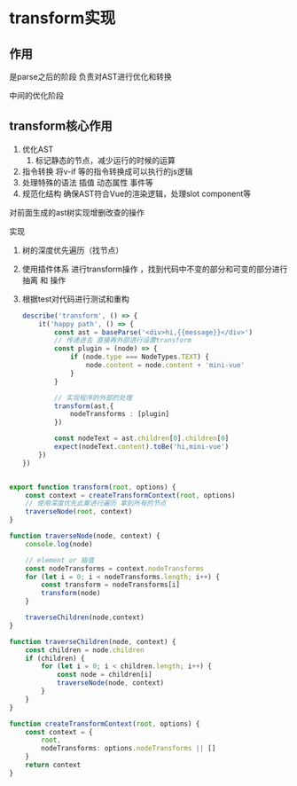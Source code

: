 # transform实现

## 作用

是parse之后的阶段 负责对AST进行优化和转换

中间的优化阶段

## transform核心作用

1. 优化AST	
   1. 标记静态的节点，减少运行的时候的运算
2. 指令转换 将v-if 等的指令转换成可以执行的js逻辑
3. 处理特殊的语法 插值 动态属性 事件等
4. 规范化结构 确保AST符合Vue的渲染逻辑，处理slot component等

对前面生成的ast树实现增删改查的操作

实现

1. 树的深度优先遍历（找节点）

2. 使用插件体系 进行transform操作 ，找到代码中不变的部分和可变的部分进行抽离 和 操作 

3. 根据test对代码进行测试和重构

   ```ts
   describe('transform', () => {
       it('happy path', () => {
           const ast = baseParse('<div>hi,{{message}}</div>')
           // 传递进去 直接再外部进行设置transform
           const plugin = (node) => {
               if (node.type === NodeTypes.TEXT) {
                   node.content = node.content + 'mini-vue'
               }
           }
   
           // 实现程序的外部的处理
           transform(ast,{
               nodeTransforms : [plugin]
           })
   
           const nodeText = ast.children[0].children[0]
           expect(nodeText.content).toBe('hi,mini-vue')
       })
   })
   ```

   

```ts

export function transform(root, options) {
    const context = createTransformContext(root, options)
    // 使用深度优先此案进行遍历 拿到所有的节点
    traverseNode(root, context)
}

function traverseNode(node, context) {
    console.log(node)

    // element or 插值
    const nodeTransforms = context.nodeTransforms
    for (let i = 0; i < nodeTransforms.length; i++) {
        const transform = nodeTransforms[i]
        transform(node)
    }

    traverseChildren(node,context)
}

function traverseChildren(node, context) {
    const children = node.children
    if (children) {
        for (let i = 0; i < children.length; i++) {
            const node = children[i]
            traverseNode(node, context)
        }
    }
}

function createTransformContext(root, options) {
    const context = {
        root,
        nodeTransforms: options.nodeTransforms || []
    }
    return context
}
```

